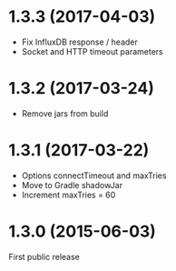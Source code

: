 # 1.3.3 (2017-04-03)
 - Fix InfluxDB response / header
 - Socket and HTTP timeout parameters
 
# 1.3.2 (2017-03-24)
- Remove jars from build

# 1.3.1 (2017-03-22)
- Options connectTimeout and maxTries
- Move to Gradle shadowJar
- Increment maxTries = 60

# 1.3.0 (2015-06-03)

First public release
